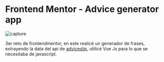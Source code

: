 # Frontend Mentor - Advice generator app

![capture](https://i.postimg.cc/L5ygLZwc/advice-generator.png)

3er reto de frontendmentor, en este realicé un generador de frases, extrayendo la data del api de [adviceslip](https://api.adviceslip.com/), utilicé Vue Js para lo que se necesitaba de javascript. 
